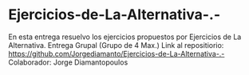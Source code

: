 # Ejercicios-de-La-Alternativa-.-
En esta entrega resuelvo los ejercicios propuestos por Ejercicios de La Alternativa. Entrega Grupal (Grupo de 4 Max.)
Link al repositiorio: https://github.com/Jorgediamanto/Ejercicios-de-La-Alternativa-.-
Colaborador: Jorge Diamantopoulos
